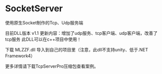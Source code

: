 # SocketServer
使用原生Socket制作的Tcp、Udp服务端

目前DLL版本 v1.1
更新内容：增加了udp服务、tcp客户端、udp客户端，改善了tcp服务
此DLL可以在c++项目中使用！

下载  MLZZF.dll  导入到自己的项目里（注意，此dll不支持unity、低于.NET Framework4）

更多详情请下载TcpServerPro压缩包查看案例。
